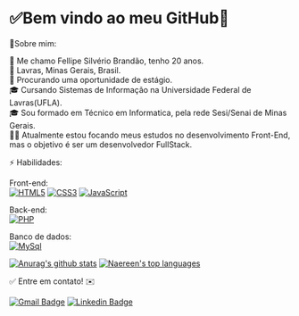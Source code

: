 
<h1>✅Bem vindo ao meu GitHub🚀</h1>

👦Sobre mim:<br />

👋 Me chamo Fellipe Silvério Brandão, tenho 20 anos.<br />
📌 Lavras, Minas Gerais, Brasil.<br />
💼 Procurando uma oportunidade de estágio.<br />
🎓 Cursando Sistemas de Informação na Universidade Federal de Lavras(UFLA).<br />
🎓 Sou formado em Técnico em Informatica, pela rede Sesi/Senai de Minas Gerais.<br />
👨‍🏫 Atualmente estou focando meus estudos no desenvolvimento Front-End, mas o objetivo é ser um desenvolvedor FullStack.<br />

⚡ Habilidades:
<br />

Front-end:
<br/>
[![HTML5](https://img.shields.io/badge/-HTML5-E34F26?style=flat&logo=html5&logoColor=white&link=https://github.com/BRdhanani)](https://github.com/BRdhanani) 
[![CSS3](https://img.shields.io/badge/-CSS3-1572B6?style=flat&logo=css3&link=https://github.com/BRdhanani)](https://github.com/BRdhanani) 
[![JavaScript](https://img.shields.io/badge/-JavaScript-black?style=flat&logo=javascript&link=https://github.com/BRdhanani)](https://github.com/BRdhanani) 

Back-end:
<br/>
<a target="_blank" rel="noopener noreferrer" href="https://camo.githubusercontent.com/6672637a5224d7500c79319fe2ea4d9ba98a188d648debc50c3f6f33a5f94aef/68747470733a2f2f696d672e736869656c64732e696f2f62616467652f7068702d2532333737374242342e7376673f267374796c653d666c61742d737175617265266c6f676f3d706870266c6f676f436f6c6f723d7768697465"><img src="https://camo.githubusercontent.com/6672637a5224d7500c79319fe2ea4d9ba98a188d648debc50c3f6f33a5f94aef/68747470733a2f2f696d672e736869656c64732e696f2f62616467652f7068702d2532333737374242342e7376673f267374796c653d666c61742d737175617265266c6f676f3d706870266c6f676f436f6c6f723d7768697465" alt="PHP" data-canonical-src="https://img.shields.io/badge/php-%23777BB4.svg?&amp;style=flat-square&amp;logo=php&amp;logoColor=white" style="max-width:100%;"></a>

Banco de dados:
<br/>
<a target="_blank" rel="noopener noreferrer" href="https://camo.githubusercontent.com/ad55fc8604f6681dcf5e75e25e4cd45232559ed65c8f82062a037c74e564806b/68747470733a2f2f696d672e736869656c64732e696f2f62616467652f6d7973716c2d2532333030662e7376673f267374796c653d666c61742d737175617265266c6f676f3d6d7973716c266c6f676f436f6c6f723d7768697465"><img src="https://camo.githubusercontent.com/ad55fc8604f6681dcf5e75e25e4cd45232559ed65c8f82062a037c74e564806b/68747470733a2f2f696d672e736869656c64732e696f2f62616467652f6d7973716c2d2532333030662e7376673f267374796c653d666c61742d737175617265266c6f676f3d6d7973716c266c6f676f436f6c6f723d7768697465" alt="MySql" data-canonical-src="https://img.shields.io/badge/mysql-%2300f.svg?&amp;style=flat-square&amp;logo=mysql&amp;logoColor=white" style="max-width:100%;"></a>

[![Anurag's github stats](https://github-readme-stats.vercel.app/api?username=fellipe-s-brandao&theme=white-blue)](https://github.com/fellipe-s-brandao/github-readme-stats)
[![Naereen's top languages](https://github-readme-stats.vercel.app/api/top-langs/?username=fellipe-s-brandao&theme=white-blue)](https://github.com/fellipe-s-brandao/github-readme-stats)

✅ Entre em contato! ✉️

[![Gmail Badge](https://img.shields.io/badge/Gmail-d14836?style=flat-square&logo=Gmail&logoColor=white&link=mailto:fellipesilverio31@gmail.com)](mailto:fellipesilverio31@gmail.com)
<a href="https://www.linkedin.com/in/fellipe-brandao/" rel="nofollow">
<img src="https://camo.githubusercontent.com/975dc7c03d5728b21d58a849a3d177bb1255a1cfd2a252f6443f0dc79b7d70d3/68747470733a2f2f696d672e736869656c64732e696f2f62616467652f2d4c696e6b6564496e2d626c75653f7374796c653d666c61742d737175617265266c6f676f3d4c696e6b6564696e266c6f676f436f6c6f723d7768697465266c696e6b3d68747470733a2f2f6c696e6b6564696e2e636f6d2f696e2f6272756e6f6c75697373" alt="Linkedin Badge" data-canonical-src="https://img.shields.io/badge/-LinkedIn-blue?style=flat-square&amp;logo=Linkedin&amp;logoColor=white&amp;link=https://linkedin.com/in/brunoluiss" style="max-width:100%;"></a> 



